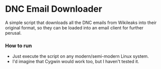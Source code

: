 # DNC Email Downloader
A simple script that downloads all the DNC emails from Wikileaks into their original format, so they can be 
loaded into an email client for further perusal.

### How to run
* Just execute the script on any modern/semi-modern Linux system.
* I'd imagine that Cygwin would work too, 
but I haven't tested it.
